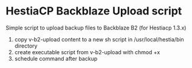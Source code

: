 # HestiaCP Backblaze Upload script
Simple script to upload backup files to Backblaze B2 (for Hestiacp 1.3.x)

1. copy v-b2-upload content to a new sh script in /usr/local/hestia/bin directory
2. create executable script from v-b2-upload with chmod +x
3. schedule command after backup 
